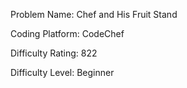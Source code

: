 Problem Name: Chef and His Fruit Stand

Coding Platform: CodeChef

Difficulty Rating: 822

Difficulty Level: Beginner
